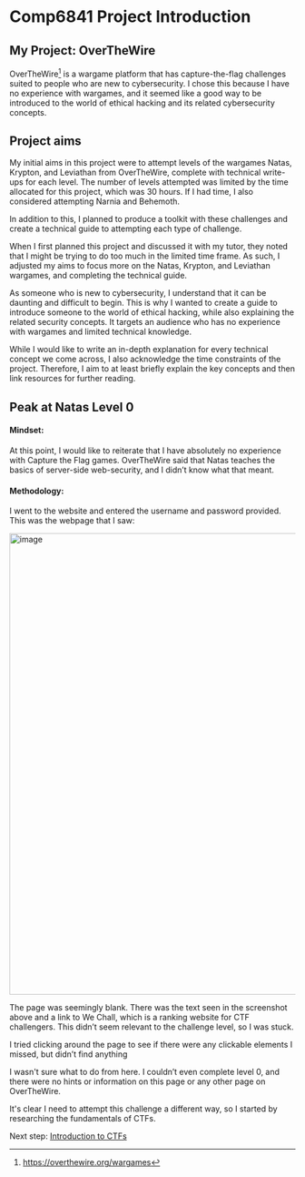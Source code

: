 # Comp6841 Project Introduction

## My Project: OverTheWire 
OverTheWire[^1] is a wargame platform that has capture-the-flag challenges suited to people who are new to cybersecurity. I chose this because I have no experience with wargames, and it seemed like a good way to be introduced to the world of ethical hacking and its related cybersecurity concepts.  

## Project aims  
My initial aims in this project were to attempt levels of the wargames Natas, Krypton, and Leviathan from OverTheWire, complete with technical write-ups for each level. The number of levels attempted was limited by the time allocated for this project, which was 30 hours. If I had time, I also considered attempting Narnia and Behemoth. 

In addition to this, I planned to produce a toolkit with these challenges and create a technical guide to attempting each type of challenge. 

When I first planned this project and discussed it with my tutor, they noted that I might be trying to do too much in the limited time frame. As such, I adjusted my aims to focus more on the Natas, Krypton, and Leviathan wargames, and completing the technical guide. 

As someone who is new to cybersecurity, I understand that it can be daunting and difficult to begin. This is why I wanted to create a guide to introduce someone to the world of ethical hacking, while also explaining the related security concepts. It targets an audience who has no experience with wargames and limited technical knowledge. 

While I would like to write an in-depth explanation for every technical concept we come across, I also acknowledge the time constraints of the project. Therefore, I aim to at least briefly explain the key concepts and then link resources for further reading. 

## Peak at Natas Level 0
#### Mindset: 
At this point, I would like to reiterate that I have absolutely no experience with Capture the Flag games. OverTheWire said that Natas teaches the basics of server-side web-security, and I didn’t know what that meant. 

#### Methodology:
I went to the website and entered the username and password provided. This was the webpage that I saw: 

<img width="1664" height="811" alt="image" src="https://github.com/user-attachments/assets/51e47dc7-e8ae-484c-833c-532e6774a580" />

The page was seemingly blank. There was the text seen in the screenshot above and a link to We Chall, which is a ranking website for CTF challengers. This didn’t seem relevant to the challenge level, so I was stuck.

I tried clicking around the page to see if there were any clickable elements I missed, but didn’t find anything

I wasn't sure what to do from here. I couldn’t even complete level 0, and there were no hints or information on this page or any other page on OverTheWire. 

It's clear I need to attempt this challenge a different way, so I started by researching the fundamentals of CTFs.

Next step: [Introduction to CTFs](/Introduction-to-ctfs.md)

[^1]: <https://overthewire.org/wargames>


